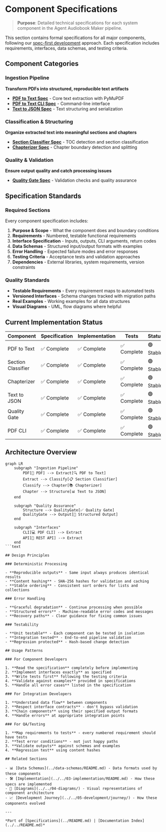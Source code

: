 # Component Specifications

> **Purpose**: Detailed technical specifications for each system component in the Agent Audiobook Maker pipeline.

This section contains formal specifications for all major components, following our [spec-first development](../../01-project-overview/KISS.md) approach. Each specification includes requirements, interfaces, data schemas, and testing criteria.

## Component Categories

### Ingestion Pipeline

**Transform PDFs into structured, reproducible text artifacts**

- **[PDF to Text Spec](PDF_TO_TEXT_SPEC.md)** - Core text extraction with PyMuPDF
- **[PDF to Text CLI Spec](PDF_TO_TEXT_CLI_SPEC.md)** - Command-line interface
- **[Text to JSON Spec](TXT_TO_JSON_SPEC.md)** - Text structuring and serialization

### Classification & Structuring  

**Organize extracted text into meaningful sections and chapters**

- **[Section Classifier Spec](SECTION_CLASSIFIER_SPEC.md)** - TOC detection and section classification
- **[Chapterizer Spec](CHAPTERIZER_SPEC.md)** - Chapter boundary detection and splitting

### Quality & Validation

**Ensure output quality and catch processing issues**

- **[Quality Gate Spec](QUALITY_GATE_SPEC.md)** - Validation checks and quality assurance

## Specification Standards

### Required Sections

Every component specification includes:

1. **Purpose & Scope** - What the component does and boundary conditions
2. **Requirements** - Numbered, testable functional requirements  
3. **Interface Specification** - Inputs, outputs, CLI arguments, return codes
4. **Data Schemas** - Structured input/output formats with examples
5. **Error Handling** - Expected failure modes and error responses
6. **Testing Criteria** - Acceptance tests and validation approaches
7. **Dependencies** - External libraries, system requirements, version constraints

### Quality Standards

- **Testable Requirements** - Every requirement maps to automated tests
- **Versioned Interfaces** - Schema changes tracked with migration paths
- **Real Examples** - Working examples for all data structures
- **Visual Diagrams** - UML, flow diagrams where helpful

## Current Implementation Status

| Component | Specification | Implementation | Tests | Status |
|-----------|---------------|----------------|-------|--------|
| PDF to Text | ✅ Complete | ✅ Complete | ✅ Complete | 🟢 Stable |
| Section Classifier | ✅ Complete | ✅ Complete | ✅ Complete | 🟢 Stable |  
| Chapterizer | ✅ Complete | ✅ Complete | ✅ Complete | 🟢 Stable |
| Text to JSON | ✅ Complete | ✅ Complete | ✅ Complete | 🟢 Stable |
| Quality Gate | ✅ Complete | ✅ Complete | ✅ Complete | 🟢 Stable |
| PDF CLI | ✅ Complete | ✅ Complete | ✅ Complete | 🟢 Stable |

## Architecture Overview

```mermaid
graph LR
    subgraph "Ingestion Pipeline"
        PDF[📕 PDF] --> Extract[🔍 PDF to Text]
        Extract --> Classify[📋 Section Classifier] 
        Classify --> Chapter[📚 Chapterizer]
        Chapter --> Structure[📊 Text to JSON]
    end
    
    subgraph "Quality Assurance"
        Structure --> QualityGate[✅ Quality Gate]
        QualityGate --> Output[📁 Structured Output]
    end
    
    subgraph "Interfaces"
        CLI[💻 PDF CLI] --> Extract
        API[🔌 REST API] --> Extract
    end
```text

## Design Principles

### Deterministic Processing

- **Reproducible outputs** - Same input always produces identical results
- **Content hashing** - SHA-256 hashes for validation and caching
- **Stable ordering** - Consistent sort orders for lists and collections

### Error Handling

- **Graceful degradation** - Continue processing when possible
- **Structured errors** - Machine-readable error codes and messages  
- **Recovery paths** - Clear guidance for fixing common issues

### Testability

- **Unit testable** - Each component can be tested in isolation
- **Integration tested** - End-to-end pipeline validation
- **Regression protected** - Hash-based change detection

## Usage Patterns

### For Component Developers

1. **Read the specification** completely before implementing
2. **Implement interfaces exactly** as specified  
3. **Write tests first** following the testing criteria
4. **Validate against examples** provided in specifications
5. **Handle all error cases** listed in the specification

### For Integration Developers  

1. **Understand data flow** between components
2. **Respect interface contracts** - don't bypass validation
3. **Chain components** using their specified output formats
4. **Handle errors** at appropriate integration points

### For QA/Testing

1. **Map requirements to tests** - every numbered requirement should have tests
2. **Test error conditions** - not just happy paths
3. **Validate outputs** against schemas and examples
4. **Regression test** using content hashes

## Related Sections

- 📊 [Data Schemas](../data-schemas/README.md) - Data formats used by these components
- 🛠️ [Implementation](../../03-implementation/README.md) - How these specs are implemented
- 🎨 [Diagrams](../../04-diagrams/) - Visual representations of component architecture
- 📈 [Development Journey](../../05-development/journey/) - How these components evolved

---

*Part of [Specifications](../README.md) | [Documentation Index](../../README.md)*
